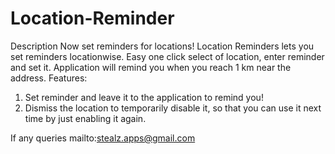 Location-Reminder
=================

Description
Now set reminders for locations! Location Reminders lets you set reminders locationwise. Easy one click select of location, enter reminder and set it. Application will remind you when you reach 1 km near the address.
Features:
1. Set reminder and leave it to the application to remind you!
2. Dismiss the location to temporarily disable it, so that you can use it next time by just enabling it again.

If any queries mailto:stealz.apps@gmail.com

